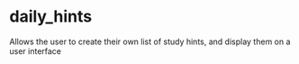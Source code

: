 # daily_hints
Allows the user to create their own list of study hints, and display them on a user interface
